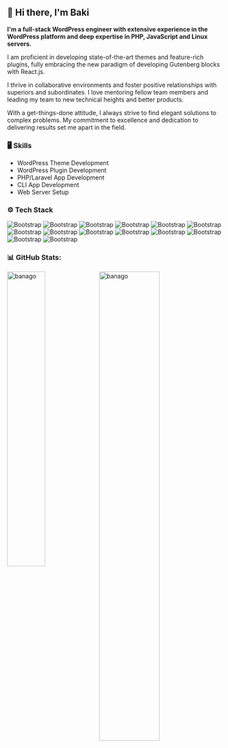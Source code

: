 ## 👋 Hi there, I'm Baki

**I'm a full-stack WordPress engineer with extensive experience in the WordPress platform and deep
expertise in PHP, JavaScript and Linux servers.**

I am proficient in developing state-of-the-art themes and feature-rich plugins, fully embracing the new paradigm of developing Gutenberg blocks with React.js.

I thrive in collaborative environments and foster positive relationships with superiors and subordinates. I love mentoring fellow team members and leading my team to new technical heights and better products.

With a get-things-done attitude, I always strive to find elegant solutions to complex problems. My commitment to excellence and dedication to delivering results set me apart in the field.

### 🖥 Skills

- WordPress Theme Development
- WordPress Plugin Development
- PHP/Laravel App Development
- CLI App Development
- Web Server Setup
  
### ⚙️ Tech Stack
![Bootstrap](https://img.shields.io/badge/-WordPress-05122A?style=flat&logo=WordPress&color=3b3b4e) ![Bootstrap](https://img.shields.io/badge/-PHP-05122A?style=flat&logo=PHP&color=3b3b4e) ![Bootstrap](https://img.shields.io/badge/-MySQL-05122A?style=flat&logo=MySQL&color=3b3b4e) ![Bootstrap](https://img.shields.io/badge/-SQLite-05122A?style=flat&logo=SQLite&color=3b3b4e) ![Bootstrap](https://img.shields.io/badge/-PostgreSQL-05122A?style=flat&logo=PostgreSQL&color=3b3b4e) ![Bootstrap](https://img.shields.io/badge/-HTML5-05122A?style=flat&logo=HTML5&color=3b3b4e) ![Bootstrap](https://img.shields.io/badge/-CSS3-05122A?style=flat&logo=CSS3&color=3b3b4e) ![Bootstrap](https://img.shields.io/badge/-JavaScript-05122A?style=flat&logo=JavaScript&color=3b3b4e) ![Bootstrap](https://img.shields.io/badge/-React.js-05122A?style=flat&logo=React.js&color=3b3b4e) ![Bootstrap](https://img.shields.io/badge/-Git-05122A?style=flat&logo=Git&color=3b3b4e) ![Bootstrap](https://img.shields.io/badge/-Apache-05122A?style=flat&logo=Apache&color=3b3b4e) ![Bootstrap](https://img.shields.io/badge/-Nginx-05122A?style=flat&logo=Nginx&color=3b3b4e) ![Bootstrap](https://img.shields.io/badge/-Docker-05122A?style=flat&logo=Docker&color=3b3b4e) ![Bootstrap](https://img.shields.io/badge/-Linux-05122A?style=flat&logo=Linux&color=3b3b4e)

### 📊 GitHub Stats:
<div>
  <img width="42%" align="left" src="https://github-readme-stats.vercel.app/api/top-langs?username=banago&show_icons=true&locale=en&layout=compact" alt="banago" />
  <img width="53%"  src="https://github-readme-stats.vercel.app/api?username=banago&hide_border=false&include_all_commits=false&count_private=false" alt="banago" />
</div>

